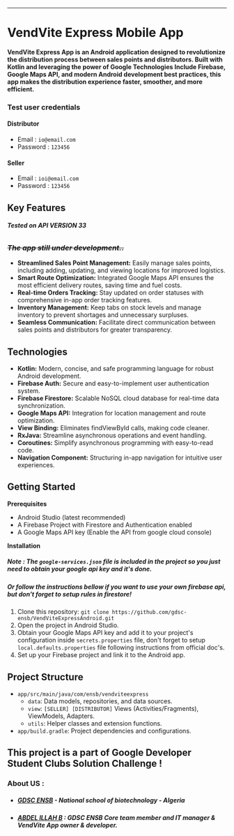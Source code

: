 ***

# VendVite Express Mobile App

**VendVite Express App is an Android application designed to revolutionize the distribution process between sales points and distributors. 
Built with Kotlin and leveraging the power of Google Technologies Include Firebase, Google Maps API, and modern Android development best practices, this app makes the distribution experience faster, smoother, and more efficient.**

### Test user credentials

#### Distributor
* Email : `io@email.com`
* Password : `123456`
#### Seller
* Email : `ioi@email.com`
* Password : `123456`

## Key Features

###### **Tested on API VERSION 33**

### _~~The app still under development..~~_

* **Streamlined Sales Point Management:** Easily manage sales points, including adding, updating,
  and viewing locations for improved logistics.
* **Smart Route Optimization:** Integrated Google Maps API ensures the most efficient delivery
  routes, saving time and fuel costs.
* **Real-time Orders Tracking:** Stay updated on order statuses with comprehensive in-app order
  tracking features.
* **Inventory Management:** Keep tabs on stock levels and manage inventory to prevent shortages and
  unnecessary surpluses.
* **Seamless Communication:** Facilitate direct communication between sales points and distributors
  for greater transparency.

## Technologies

* **Kotlin:** Modern, concise, and safe programming language for robust Android development.
* **Firebase Auth:** Secure and easy-to-implement user authentication system.
* **Firebase Firestore:**  Scalable NoSQL cloud database for real-time data synchronization.
* **Google Maps API:** Integration for location management and route optimization.
* **View Binding:** Eliminates findViewById calls, making code cleaner.
* **RxJava:** Streamline asynchronous operations and event handling.
* **Coroutines:** Simplify asynchronous programming with easy-to-read code.
* **Navigation Component:** Structuring in-app navigation for intuitive user experiences.

## Getting Started

**Prerequisites**

* Android Studio (latest recommended)
* A Firebase Project with Firestore and Authentication enabled
* A Google Maps API key (Enable the API from google cloud console)

**Installation**
##### Note : The `google-services.json` file is included in the project so you just need to obtain your google api key and it's done.
##### Or follow the instructions bellow if you want to use your own firebase api, but don't forget to setup rules in firestore!

1. Clone this repository: `git clone https://github.com/gdsc-ensb/VendViteExpressAndroid.git`
2. Open the project in Android Studio.
3. Obtain your Google Maps API key and add it to your project's configuration inside `secrets.properties` file, don't forget to setup `local.defaults.properties` file following instructions from official doc's.
4. Set up your Firebase project and link it to the Android app.
## Project Structure

* `app/src/main/java/com/ensb/vendviteexpress`
    * `data`: Data models, repositories, and data sources.
    * `view`: `[SELLER] [DISTRIBUTOR]` Views (Activities/Fragments), ViewModels, Adapters.
    * `utils`: Helper classes and extension functions.
* `app/build.gradle`: Project dependencies and configurations.

## This project is a part of Google Developer Student Clubs Solution Challenge !

### About US :
* ##### [GDSC ENSB](https://github.com/gdsc-ensb) - National school of biotechnology - Algeria
* ##### [ABDEL ILLAH B](https://github.com/abdelillahbel) : GDSC ENSB Core team member and IT manager & VendVite App owner & developer.
